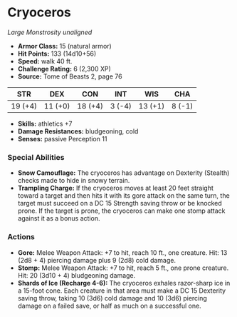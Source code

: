 # Cryoceros

*Large* *Monstrosity* *unaligned*

- **Armor Class:** 15 (natural armor)
- **Hit Points:** 133 (14d10+56)
- **Speed:** walk 40 ft.
- **Challenge Rating:** 6 (2,300 XP)
- **Source:** Tome of Beasts 2, page 76

| STR | DEX | CON | INT | WIS | CHA |
| --- | --- | --- | --- | --- | --- |
| 19 (+4) | 11 (+0) | 18 (+4) | 3 (-4) | 13 (+1) | 8 (-1) |

- **Skills:** athletics +7
- **Damage Resistances:** bludgeoning, cold
- **Senses:** passive Perception 11

### Special Abilities

- **Snow Camouflage:** The cryoceros has advantage on Dexterity (Stealth) checks made to hide in snowy terrain.
- **Trampling Charge:** If the cryoceros moves at least 20 feet straight toward a target and then hits it with its gore attack on the same turn, the target must succeed on a DC 15 Strength saving throw or be knocked prone. If the target is prone, the cryoceros can make one stomp attack against it as a bonus action.

### Actions

- **Gore:** Melee Weapon Attack: +7 to hit, reach 10 ft., one creature. Hit: 13 (2d8 + 4) piercing damage plus 9 (2d8) cold damage.
- **Stomp:** Melee Weapon Attack: +7 to hit, reach 5 ft., one prone creature. Hit: 20 (3d10 + 4) bludgeoning damage.
- **Shards of Ice (Recharge 4-6):** The cryoceros exhales razor-sharp ice in a 15-foot cone. Each creature in that area must make a DC 15 Dexterity saving throw, taking 10 (3d6) cold damage and 10 (3d6) piercing damage on a failed save, or half as much on a successful one.


